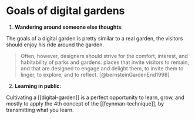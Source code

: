 # Goals of digital gardens

1. **Wandering around someone else thoughts**:

  The goals of a digital garden is pretty similar to a real garden, the visitors
  should enjoy his ride around the garden.

  > Often, however, designers should strive for the comfort, interest, and
  > habitability of parks and gardens: places that invite visitors to remain, and
  > that are designed to engage and delight them, to invite them to linger, to
  > explore, and to reflect. [@bernsteinGardenEnd1998]

2. **Learning in public**:

  Cultivating a [[digital-garden]] is a perfect opportunity to learn, grow, and
  mostly to apply the 4th concept of the [[feynman-technique]], by transmitting
  what you learn.
